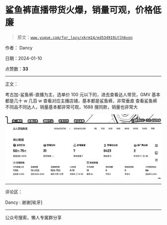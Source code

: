 # 鲨鱼裤直播带货火爆，销量可观，价格低廉

> 原文：[`www.yuque.com/for_lazy/xkrm14/ed534919itlh6von`](https://www.yuque.com/for_lazy/xkrm14/ed534919itlh6von)

作者： Dancy

日期：2024-01-10

点赞数：**33**

* * *

正文：

考古加-鲨鱼裤-直播为主，选单价 100 元以下的，进去查看达人带货，GMV 基本都是几十 w 几百 w 查看对应主播店铺，基本都是鲨鱼裤，非常垂直
查看鲨鱼裤不同品不同达人，销量基本都非常可观，1688 搜同款，销量也非常大

![](img/3387f29983bec14a2bf653bebbe01d3c.png)

* * *

评论区：

Dancy : 谢谢[呲牙]

* * *

公众号搜索，懒人专属群分享